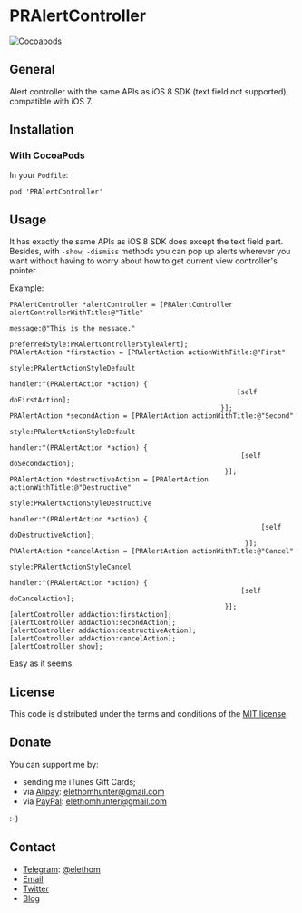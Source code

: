 # PRAlertController

[![Cocoapods](https://cocoapod-badges.herokuapp.com/v/PRAlertController/badge.png)](http://cocoapods.org/?q=PRAlertController)

## General

Alert controller with the same APIs as iOS 8 SDK (text field not supported), compatible with iOS 7.

## Installation

### With CocoaPods

In your `Podfile`:

```
pod 'PRAlertController'
```

## Usage

It has exactly the same APIs as iOS 8 SDK does except the text field part. Besides, with `-show`, `-dismiss` methods you can pop up alerts wherever you want without having to worry about how to get current view controller's pointer.

Example:

```
PRAlertController *alertController = [PRAlertController alertControllerWithTitle:@"Title"
                                                                         message:@"This is the message."
                                                                  preferredStyle:PRAlertControllerStyleAlert];
PRAlertAction *firstAction = [PRAlertAction actionWithTitle:@"First"
                                                      style:PRAlertActionStyleDefault
                                                    handler:^(PRAlertAction *action) {
                                                        [self doFirstAction];
                                                    }];
PRAlertAction *secondAction = [PRAlertAction actionWithTitle:@"Second"
                                                       style:PRAlertActionStyleDefault
                                                     handler:^(PRAlertAction *action) {
                                                         [self doSecondAction];
                                                     }];
PRAlertAction *destructiveAction = [PRAlertAction actionWithTitle:@"Destructive"
                                                            style:PRAlertActionStyleDestructive
                                                          handler:^(PRAlertAction *action) {
                                                              [self doDestructiveAction];
                                                          }];
PRAlertAction *cancelAction = [PRAlertAction actionWithTitle:@"Cancel"
                                                       style:PRAlertActionStyleCancel
                                                     handler:^(PRAlertAction *action) {
                                                         [self doCancelAction];
                                                     }];
[alertController addAction:firstAction];
[alertController addAction:secondAction];
[alertController addAction:destructiveAction];
[alertController addAction:cancelAction];
[alertController show];
```

Easy as it seems.

## License

This code is distributed under the terms and conditions of the [MIT license](http://opensource.org/licenses/MIT).

## Donate

You can support me by:

* sending me iTunes Gift Cards;
* via [Alipay](https://www.alipay.com): elethomhunter@gmail.com
* via [PayPal](https://www.paypal.com): elethomhunter@gmail.com

:-)

## Contact

* [Telegram](https://telegram.org): [@elethom](http://telegram.me/elethom)
* [Email](mailto:elethomhunter@gmail.com)
* [Twitter](https://twitter.com/elethomhunter)
* [Blog](http://blog.projectrhinestone.org)


